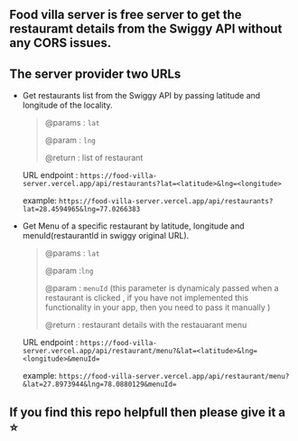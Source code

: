 ## Food villa server is free server to get the restauramt details from the Swiggy API without any CORS issues.

## The server provider two URLs

- Get restaurants list from the Swiggy API by passing latitude and longitude of the locality.

    > @params : `lat`
    >
    > @param : `lng`
    >
    > @return : list of restaurant

    URL endpoint : `https://food-villa-server.vercel.app/api/restaurants?lat=<latitude>&lng=<longitude>`

    example: `https://food-villa-server.vercel.app/api/restaurants?lat=28.4594965&lng=77.0266383`


- Get Menu of a specific restaurant by latitude, longitude and menuId(restaurantId in swiggy original URL).

    > @params : `lat`
    >
    > @param :`lng`
    >
    > @param : `menuId` (this parameter is dynamicaly passed when a restaurant is clicked , if you have not implemented this functionality in your app, then you need to pass it manually )
    >
    > @return : restaurant details with the restauarant menu  

    URL endpoint : `https://food-villa-server.vercel.app/api/restaurant/menu?&lat=<latitude>&lng=<longitude>&menuId=`

    example: `https://food-villa-server.vercel.app/api/restaurant/menu?&lat=27.8973944&lng=78.0880129&menuId=`



## If you find this repo helpfull then please give it a :star:


